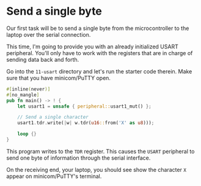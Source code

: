 # Send a single byte

Our first task will be to send a single byte from the microcontroller to the
laptop over the serial connection.

This time, I'm going to provide you with an already initialized USART
peripheral. You'll only have to work with the registers that are in charge of
sending data back and forth.

Go into the `11-usart` directory and let's run the starter code therein. Make
sure that you have minicom/PuTTY open.

``` rust
#[inline(never)]
#[no_mangle]
pub fn main() -> ! {
    let usart1 = unsafe { peripheral::usart1_mut() };

    // Send a single character
    usart1.tdr.write(|w| w.tdr(u16::from('X' as u8)));

    loop {}
}
```

This program writes to the `TDR` register. This causes the `USART` peripheral
to send one byte of information through the serial interface.

On the receiving end, your laptop, you should see show the character `X` appear
on minicom/PuTTY's terminal.
